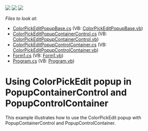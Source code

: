 <!-- default badges list -->
![](https://img.shields.io/endpoint?url=https://codecentral.devexpress.com/api/v1/VersionRange/128623572/12.1.7%2B)
[![](https://img.shields.io/badge/Open_in_DevExpress_Support_Center-FF7200?style=flat-square&logo=DevExpress&logoColor=white)](https://supportcenter.devexpress.com/ticket/details/E4075)
[![](https://img.shields.io/badge/📖_How_to_use_DevExpress_Examples-e9f6fc?style=flat-square)](https://docs.devexpress.com/GeneralInformation/403183)
<!-- default badges end -->
<!-- default file list -->
*Files to look at*:

* [ColorPickEditPopupBase.cs](./CS/ColorPickEditPopupBase.cs) (VB: [ColorPickEditPopupBase.vb](./VB/ColorPickEditPopupBase.vb))
* [ColorPickEditPopupContainerControl.cs](./CS/ColorPickEditPopupContainerControl.cs) (VB: [ColorPickEditPopupContainerControl.vb](./VB/ColorPickEditPopupContainerControl.vb))
* [ColorPickEditPopupControlContainer.cs](./CS/ColorPickEditPopupControlContainer.cs) (VB: [ColorPickEditPopupControlContainer.vb](./VB/ColorPickEditPopupControlContainer.vb))
* [Form1.cs](./CS/Form1.cs) (VB: [Form1.vb](./VB/Form1.vb))
* [Program.cs](./CS/Program.cs) (VB: [Program.vb](./VB/Program.vb))
<!-- default file list end -->
# Using ColorPickEdit popup in PopupContainerControl and PopupControlContainer


<p>This example illustrates how to use the ColorPickEdit popup with PopupContainerControl and PopupControlContainer.</p>

<br/>


